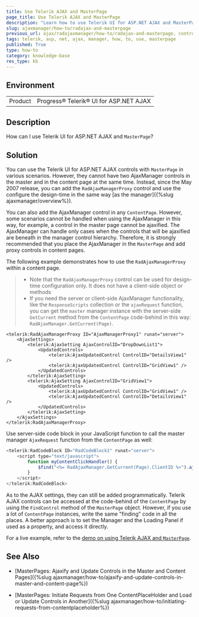 ```yaml
---
title: Use Telerik AJAX and MasterPage
page_title: Use Telerik AJAX and MasterPage
description: "Learn how to use Telerik UI for ASP.NET AJAX and MasterPage."
slug: ajaxmanager/how-to/radajax-and-masterpage
previous_url: ajax/radajaxmanager/how-to/radajax-and-masterpage, controls/ajaxmanager/how-to/radajax-and-masterpage
tags: telerik, asp, net, ajax, manager, how, to, use, masterpage
published: True
type: how-to
category: knowledge-base
res_type: kb
---
```


## Environment

<table>
	<tbody>
		<tr>
			<td>Product</td>
			<td>Progress® Telerik® UI for ASP.NET AJAX</td>
		</tr>
	</tbody>
</table>

## Description

How can I use Telerik UI for ASP.NET AJAX and `MasterPage`? 

## Solution

You can use the Telerik UI for ASP.NET AJAX controls with `MasterPage` in various scenarios. However, they cannot have two AjaxManager controls in the master and in the content page at the same time. Instead, since the May 2007 release, you can add the `RadAjaxManagerProxy` control and use the configure the design-time in the same way [as the manager]({%slug ajaxmanager/overview%}).

You can also add the AjaxManager control in any `ContentPage`. However, some scenarios cannot be handled when using the AjaxManager in this way, for example, a control in the master page cannot be ajaxified. The AjaxManager can handle only cases when the controls that will be ajaxified are beneath in the manager control hierarchy. Therefore, it is strongly recommended that you place the AjaxManager in the `MasterPage` and add proxy controls in content pages.

The following example demonstrates how to use the `RadAjaxManagerProxy` within a content page. 

>* Note that the `RadAjaxManagerProxy` control can be used for design-time configuration only. It does not have a client-side object or methods
>* If you need the server or client-side AjaxManager functionality, like the `ResponseScripts` collection or the `ajaxRequest` function, you can get the `master` manager instance with the server-side `GetCurrent` method from the `ContentPage` code-behind in this way: `RadAjaxManager.GetCurrent(Page)`. 


````ASPNET
<telerik:RadAjaxManagerProxy ID="AjaxManagerProxy1" runat="server">
	<AjaxSettings>
	    <telerik:AjaxSetting AjaxControlID="DropDownList1">
	        <UpdatedControls>
	            <telerik:AjaxUpdatedControl ControlID="DetailsView1" />
	            <telerik:AjaxUpdatedControl ControlID="GridView1" />
	        </UpdatedControls>
	    </telerik:AjaxSetting>
	    <telerik:AjaxSetting AjaxControlID="GridView1">
	        <UpdatedControls>
	            <telerik:AjaxUpdatedControl ControlID="GridView1" />
	            <telerik:AjaxUpdatedControl ControlID="DetailsView1" />
	        </UpdatedControls>
	    </telerik:AjaxSetting>
	</AjaxSettings>
</telerik:RadAjaxManagerProxy>
````



Use server-side code block in your JavaScript function to call the master manager `AjaxRequest` function from the `ContentPage` as well:

````JavaScript
<telerik:RadCodeBlock ID="RadCodeBlock1" runat="server">
	<script type="text/javascript">
	    function myContentClickHandler() {
	        $find("<%= RadAjaxManager.GetCurrent(Page).ClientID %>").ajaxRequest("content");
	    }
	</script>
</telerik:RadCodeBlock>
````



As to the AJAX settings, they can still be added programmatically. Telerik AJAX controls can be accessed at the code-behind of the `ContentPage` by using the `FindControl` method of the `MasterPage` object. However, if you use a lot of `ContentPage` instances, write the same "finding" code in all the places. A better approach is to set the Manager and the Loading Panel if used as a property, and access it directly.

For a live example, refer to the [demo on using Telerik AJAX and `MasterPage`](https://demos.telerik.com/aspnet-ajax/ajax/examples/manager/usercontrol/defaultcs.aspx).

## See Also

* [MasterPages: Ajaxify and Update Controls in the Master and Content Pages]({%slug ajaxmanager/how-to/ajaxify-and-update-controls-in-master-and-content-page%})

* [MasterPages: Initiate Requests from One ContentPlaceHolder and Load or Update Controls in Another]({%slug ajaxmanager/how-to/initiating-requests-from-contentplaceholder%})
